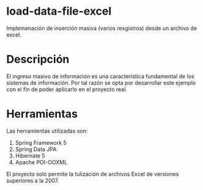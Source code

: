 # load-data-file-excel
Implemenación de inserción masiva (varios resgistros) desde un archivo de excel.

# Descripción 
El ingreso masivo de información es una caracteristica fundamental de los sistemas de información. Por tal razón se opta
por desarrollar este ejemplo con el fin de poder aplicarlo en el proyecto real.

# Herramientas
Las herramientas utilizadas son:
1. Spring Framework 5
2. Spring Data JPA
3. Hibernate 5
4. Apache POI-OOXML

El proyecto solo permite la tulización de archivos Excel de versiones superiores a la 2007.
